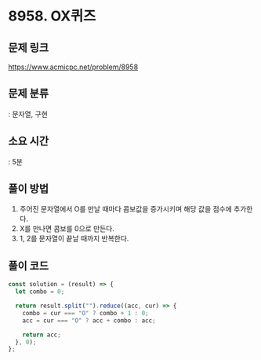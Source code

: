 # 8958. OX퀴즈

## 문제 링크

https://www.acmicpc.net/problem/8958

## 문제 분류

: 문자열, 구현

## 소요 시간

: 5분

## 풀이 방법

1. 주어진 문자열에서 O를 만날 때마다 콤보값을 증가시키며 해당 값을 점수에 추가한다.
2. X를 만나면 콤보를 0으로 만든다.
3. 1, 2를 문자열이 끝날 때까지 반복한다.

## 풀이 코드

```js
const solution = (result) => {
  let combo = 0;

  return result.split("").reduce((acc, cur) => {
    combo = cur === "O" ? combo + 1 : 0;
    acc = cur === "O" ? acc + combo : acc;

    return acc;
  }, 0);
};
```
